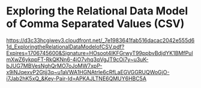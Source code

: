 # Exploring the Relational Data Model of Comma Separated Values (CSV)

https://d3c33hcgiwev3.cloudfront.net/_7e1983641fab516dacac2042e555d61d_ExploringtheRelationalDataModelofCSV.pdf?Expires=1706745600&Signature=HOsoot4IKFGrwyT99ppbvBdjdYK1BMfPulmXwZ6ykppFT-RkQKNn6-4iO7vhq3qVgJT9cOi7y~u3uK-bJUG7MBVesNghQrMO7oJoMW7xpP-x9iNJqexvP2Gtjj3q~u1aVWA1HGNAtrle6cRfLaEGVGGRUQWoGjO-i7Jab2hK5xQ_&Key-Pair-Id=APKAJLTNE6QMUY6HBC5A
